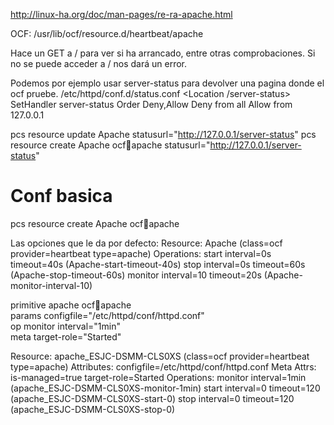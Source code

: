 http://linux-ha.org/doc/man-pages/re-ra-apache.html

OCF: 
/usr/lib/ocf/resource.d/heartbeat/apache

Hace un GET a / para ver si ha arrancado, entre otras comprobaciones.
Si no se puede acceder a / nos dará un error.

Podemos por ejemplo usar server-status para devolver una pagina donde el ocf pruebe.
/etc/httpd/conf.d/status.conf
<Location /server-status>
  SetHandler server-status
  Order Deny,Allow
  Deny from all
  Allow from 127.0.0.1
</Location>

pcs resource update Apache statusurl="http://127.0.0.1/server-status"
pcs resource create Apache ocf:heartbeat:apache statusurl="http://127.0.0.1/server-status"


# Conf basica
pcs resource create Apache ocf:heartbeat:apache

Las opciones que le da por defecto:
 Resource: Apache (class=ocf provider=heartbeat type=apache)
  Operations: start interval=0s timeout=40s (Apache-start-timeout-40s)
              stop interval=0s timeout=60s (Apache-stop-timeout-60s)
              monitor interval=10 timeout=20s (Apache-monitor-interval-10)


primitive apache ocf:heartbeat:apache \
        params configfile="/etc/httpd/conf/httpd.conf" \
        op monitor interval="1min" \
        meta target-role="Started"


 Resource: apache_ESJC-DSMM-CLS0XS (class=ocf provider=heartbeat type=apache)
  Attributes: configfile=/etc/httpd/conf/httpd.conf 
  Meta Attrs: is-managed=true target-role=Started 
  Operations: monitor interval=1min (apache_ESJC-DSMM-CLS0XS-monitor-1min)
              start interval=0 timeout=120 (apache_ESJC-DSMM-CLS0XS-start-0)
              stop interval=0 timeout=120 (apache_ESJC-DSMM-CLS0XS-stop-0)
